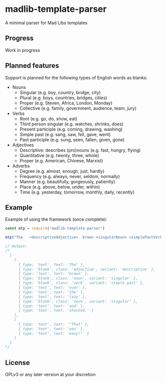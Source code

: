 # madlib-template-parser

A minimal parser for Mad Libs templates

## Progress

Work in progress

## Planned features

Support is planned for the following types of English words as blanks:

- Nouns
  - Singular (e.g. boy, country, bridge, city)
  - Plural (e.g. boys, countries, bridges, cities)
  - Proper (e.g. Steven, Africa, London, Monday)
  - Collective (e.g. family, government, audience, team, jury)
- Verbs
  - Root (e.g. go, do, show, eat)
  - Third person singular (e.g. watches, shrinks, does)
  - Present participle (e.g. coming, drawing, washing)
  - Simple past (e.g. sang, saw, fell, gave, went)
  - Past participle (e.g. sung, seen, fallen, given, gone)
- Adjectives
  - Descriptive: describes (pro)nouns (e.g. fast, hungry, flying)
  - Quantitative (e.g. twenty, three, whole)
  - Proper (e.g. American, Chinese, Marxist)
- Adverbs
  - Degree (e.g. almost, enough, just, hardly)
  - Frequency (e.g. always, never, seldom, normally)
  - Manner (e.g. beautifully, gorgeously, patiently)
  - Place (e.g. above, below, under, within)
  - Time (e.g. yesterday, tomorrow, monthly, daily, recently)

## Example

Example of using the framework (once complete):

```javascript
const mtp = require('madlib-template-parser')

mtp("The   <descriptiveAdjective>  brown <singularNoun> <simplePastVerb> over the lazy <singularNoun> and shouted,\r\n\r\n\"That was easy!\"")

// Output:
/*
  [
    [
      { type: 'text', text: 'The' },
      { type: 'blank', class: 'adjective', variant: 'descriptive' },
      { type: 'text', text: 'brown' },
      { type: 'blank', class: 'noun', variant: 'singular' },
      { type: 'blank', class: 'verb', variant: 'simple past' },
      { type: 'text', text: 'over' },
      { type: 'text', text: 'the' },
      { type: 'text', text: 'lazy' },
      { type: 'blank', class: 'noun', variant: 'singular' },
      { type: 'text', text: 'and' },
      { type: 'text', text: 'shouted,' }
    ],
    [
      { type: 'text', text: '"That' },
      { type: 'text', text: 'was' },
      { type: 'text', text: 'easy!"' }
    ]
  ]
*/
```

## License

GPLv3 or any later version at your discretion
